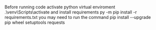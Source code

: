 Before running code activate python virtual enviroment
    .\venv\Scripts\activate
and install requirements
    py -m pip install -r requirements.txt
you may need to run the command
    pip install --upgrade pip wheel setuptools requests